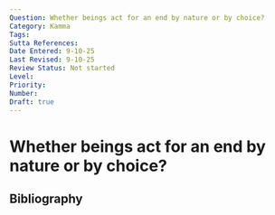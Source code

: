 ```yaml
---
Question: Whether beings act for an end by nature or by choice?
Category: Kamma
Tags: 
Sutta References: 
Date Entered: 9-10-25
Last Revised: 9-10-25
Review Status: Not started
Level: 
Priority: 
Number: 
Draft: true
---
```


# Whether beings act for an end by nature or by choice?

## Bibliography

<!-- 

Notes:



-->